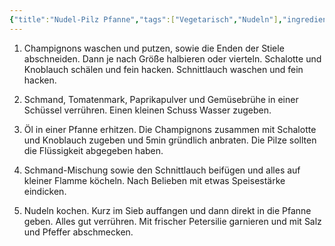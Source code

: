 ```yaml
---
{"title":"Nudel-Pilz Pfanne","tags":["Vegetarisch","Nudeln"],"ingredientList":[{"title":"","ingredients":["250g Bandnudeln","250g Champignons","1 Schalotten","1 Knoblauchzehen","1 Becher Schmand / Crème fraîche","1 El Tomatenmark","1 TL Paprikapulver (süß)","2 TL Gemüsebrühe","Schnittlauch","Salz, Pfeffer"]}]}
---
```

1. Champignons waschen und putzen, sowie die Enden der Stiele abschneiden. Dann je nach Größe halbieren oder vierteln. Schalotte und Knoblauch schälen und fein hacken. Schnittlauch waschen und fein hacken.

2. Schmand, Tomatenmark, Paprikapulver und Gemüsebrühe in einer Schüssel verrühren. Einen kleinen Schuss Wasser zugeben.

3. Öl in einer Pfanne erhitzen. Die Champignons zusammen mit Schalotte und Knoblauch zugeben und 5min gründlich anbraten. Die Pilze sollten die Flüssigkeit abgegeben haben.

4. Schmand-Mischung sowie den Schnittlauch beifügen und alles auf kleiner Flamme köcheln. Nach Belieben mit etwas Speisestärke eindicken.

5. Nudeln kochen. Kurz im Sieb auffangen und dann direkt in die Pfanne geben. Alles gut verrühren. Mit frischer Petersilie garnieren und mit Salz und Pfeffer abschmecken.